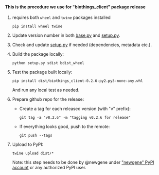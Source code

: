 #### This is the procedure we use for "biothings_client" package release

1. requires both `wheel` and `twine` packages installed
   ```
   pip install wheel twine
   ```

2. Update version number in both [base.py](biothings_client/base.py) and [setup.py](setup.py).

3. Check and update [setup.py](setup.py) if needed (dependencies, metadata etc.).

4. Build the package locally:

   ```
   python setup.py sdist bdist_wheel
   ```

5. Test the package built locally:

   ```
   pip install dist/biothings_client-0.2.6-py2.py3-none-any.whl
   ```

   And run any local test as needed.

6. Prepare github repo for the release:

    * Create a tag for each released version (with "v" prefix):
      ```
      git tag -a "v0.2.6" -m "tagging v0.2.6 for release"
      ```

    * If everything looks good, push to the remote:
      ```
      git push --tags
      ```

7. Upload to PyPI:

   ```
   twine upload dist/*
   ```

    Note: this step needs to be done by @newgene under ["newgene" PyPI account](https://pypi.org/user/newgene/) or any authorized PyPI user.

